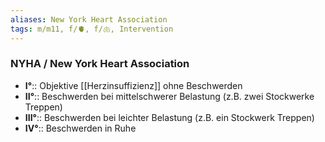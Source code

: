 ```yaml
---
aliases: New York Heart Association
tags: m/m11, f/🫀, f/🫁, Intervention
---
```

### NYHA / New York Heart Association
- **I°**:: Objektive [[Herzinsuffizienz]] ohne Beschwerden
- **II°**:: Beschwerden bei mittelschwerer Belastung (z.B. zwei Stockwerke Treppen)
- **III°**:: Beschwerden bei leichter Belastung (z.B. ein Stockwerk Treppen)
- **IV°**:: Beschwerden in Ruhe